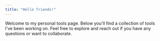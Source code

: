 ```yaml
---
title: "Hello friends!"
---
```


Welcome to my personal tools page. Below you'll find a collection of tools I've been working on.
Feel free to explore and reach out if you have any questions or want to collaborate.
